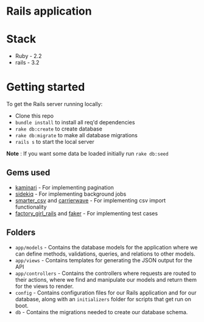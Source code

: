 # Rails application
# Stack
* Ruby - 2.2
* rails - 3.2

# Getting started
To get the Rails server running locally:

- Clone this repo
- `bundle install` to install all req'd dependencies
- `rake db:create` to create database
- `rake db:migrate` to make all database migrations
- `rails s` to start the local server

**Note** : If you want some data be loaded initially run `rake db:seed`

## Gems used

- [kaminari](https://github.com/kaminari/kaminari) - For implementing pagination
- [sidekiq](https://github.com/mperham/sidekiq) - For implementing background jobs
- [smarter_csv](https://github.com/tilo/smarter_csv) and [carrierwave](https://github.com/carrierwaveuploader/carrierwave) - For implementing csv import functionality
- [factory_girl_rails](https://github.com/dscape/factory_girl_rails) and [faker](https://github.com/stympy/faker) - For implementing test cases

## Folders

- `app/models` - Contains the database models for the application where we can define methods, validations, queries, and relations to other models.
- `app/views` - Contains templates for generating the JSON output for the API
- `app/controllers` - Contains the controllers where requests are routed to their actions, where we find and manipulate our models and return them for the views to render.
- `config` - Contains configuration files for our Rails application and for our database, along with an `initializers` folder for scripts that get run on boot.
- `db` - Contains the migrations needed to create our database schema.
